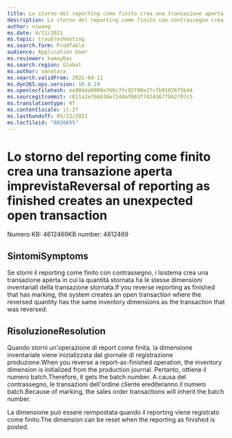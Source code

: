 ```yaml
---
title: Lo storno del reporting come finito crea una transazione aperta imprevista
description: Lo storno del reporting come finito con contrassegno crea una transazione aperta in cui la quantità stornata ha le stesse dimensioni inventariali della transazione stornata.
author: niwang
ms.date: 4/11/2021
ms.topic: troubleshooting
ms.search.form: ProdTable
audience: Application User
ms.reviewer: kamaybac
ms.search.region: Global
ms.author: smnatara
ms.search.validFrom: 2021-04-11
ms.dyn365.ops.version: 10.0.19
ms.openlocfilehash: ea9044a9008e766c7fc92f98e27cfb91076f5b44
ms.sourcegitcommit: c011a2ef66b38e71ddaf003f7d243677bb2707c5
ms.translationtype: HT
ms.contentlocale: it-IT
ms.lasthandoff: 05/12/2021
ms.locfileid: "6026655"
---
```

# <a name="reversal-of-reporting-as-finished-creates-an-unexpected-open-transaction"></a><span data-ttu-id="1afc7-103">Lo storno del reporting come finito crea una transazione aperta imprevista</span><span class="sxs-lookup"><span data-stu-id="1afc7-103">Reversal of reporting as finished creates an unexpected open transaction</span></span>

<span data-ttu-id="1afc7-104">Numero KB: 4612469</span><span class="sxs-lookup"><span data-stu-id="1afc7-104">KB number: 4612469</span></span>

## <a name="symptoms"></a><span data-ttu-id="1afc7-105">Sintomi</span><span class="sxs-lookup"><span data-stu-id="1afc7-105">Symptoms</span></span>

<span data-ttu-id="1afc7-106">Se storni il reporting come finito con contrassegno, i lsistema crea una transazione aperta in cui la quantità stornata ha le stesse dimensioni inventariali della transazione stornata.</span><span class="sxs-lookup"><span data-stu-id="1afc7-106">If you reverse reporting as finished that has marking, the system creates an open transaction where the reversed quantity has the same inventory dimensions as the transaction that was reversed.</span></span>

## <a name="resolution"></a><span data-ttu-id="1afc7-107">Risoluzione</span><span class="sxs-lookup"><span data-stu-id="1afc7-107">Resolution</span></span>

<span data-ttu-id="1afc7-108">Quando storni un'operazione di report come finita, la dimensione inventariale viene inizializzata dal giornale di registrazione produzione.</span><span class="sxs-lookup"><span data-stu-id="1afc7-108">When you reverse a report-as-finished operation, the inventory dimension is initialized from the production journal.</span></span> <span data-ttu-id="1afc7-109">Pertanto, ottiene il numero batch.</span><span class="sxs-lookup"><span data-stu-id="1afc7-109">Therefore, it gets the batch number.</span></span> <span data-ttu-id="1afc7-110">A causa del contrassegno, le transazioni dell'ordine cliente erediteranno il numero batch.</span><span class="sxs-lookup"><span data-stu-id="1afc7-110">Because of marking, the sales order transactions will inherit the batch number.</span></span>

<span data-ttu-id="1afc7-111">La dimensione può essere reimpostata quando il reporting viene registrato come finito.</span><span class="sxs-lookup"><span data-stu-id="1afc7-111">The dimension can be reset when the reporting as finished is posted.</span></span>
